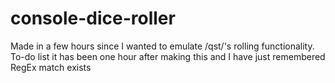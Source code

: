# console-dice-roller
Made in a few hours since I wanted to emulate /qst/'s rolling functionality. 
To-do list
  it has been one hour after making this and I have just remembered RegEx match exists
